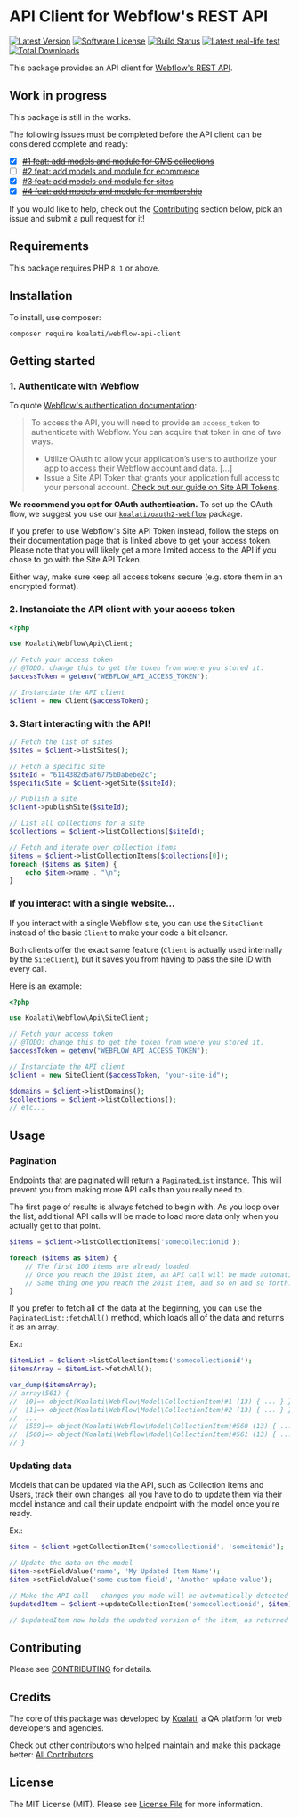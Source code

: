 # API Client for Webflow's REST API

[![Latest Version](https://img.shields.io/packagist/v/koalati/webflow-api-client?style=flat-square)](https://github.com/koalatiapp/webflow-api-client/releases)
[![Software License](https://img.shields.io/badge/license-MIT-brightgreen.svg?style=flat-square)](LICENSE.md)
[![Build Status](https://img.shields.io/github/actions/workflow/status/koalatiapp/webflow-api-client/ci.yml?style=flat-square)](https://github.com/koalatiapp/webflow-api-client/actions/workflows/ci.yml)
[![Latest real-life test](https://img.shields.io/github/actions/workflow/status/koalatiapp/webflow-api-client/real-life-test.yml?style=flat-square&label=Live%20API%20test&logo=webflow)](https://github.com/koalatiapp/webflow-api-client/actions/workflows/real-life-test.yml)
[![Total Downloads](https://img.shields.io/packagist/dt/koalati/webflow-api-client.svg?style=flat-square)](https://packagist.org/packages/koalati/webflow-api-client)

This package provides an API client for [Webflow's REST API](https://developers.webflow.com/reference).

## Work in progress

This package is still in the works.

The following issues must be completed before the API client can be considered complete and ready:

- [X] ~~[#1 feat: add models and module for CMS collections](https://github.com/koalatiapp/webflow-api-client/issues/1)~~
- [ ] [#2 feat: add models and module for ecommerce](https://github.com/koalatiapp/webflow-api-client/issues/2)
- [X] ~~[#3 feat: add models and module for sites](https://github.com/koalatiapp/webflow-api-client/issues/3)~~
- [X] ~~[#4 feat: add models and module for membership](https://github.com/koalatiapp/webflow-api-client/issues/4)~~

If you would like to help, check out the [Contributing](#contributing) section below, pick an issue and submit a pull request for it!


## Requirements

This package requires PHP `8.1` or above.


## Installation

To install, use composer:

```
composer require koalati/webflow-api-client
```

## Getting started

### 1. Authenticate with Webflow

To quote [Webflow's authentication documentation](https://developers.webflow.com/docs/authentication):

> To access the API, you will need to provide an `access_token` to authenticate with Webflow. You can acquire that token in one of two ways.
> - Utilize OAuth to allow your application’s users to authorize your app to access their Webflow account and data. [...]
> - Issue a Site API Token that grants your application full access to your personal account. [Check out our guide on Site API Tokens](https://developers.webflow.com/docs/access-token).

**We recommend you opt for OAuth authentication.** To set up the OAuth flow, we suggest you use our [`koalati/oauth2-webflow`](https://github.com/koalatiapp/oauth2-webflow) package.

If you prefer to use Webflow's Site API Token instead, follow the steps on their documentation page that is linked above to get your access token. Please note that you will likely get a more limited access to the API if you chose to go with the Site API Token.

Either way, make sure keep all access tokens secure (e.g. store them in an encrypted format).

### 2. Instanciate the API client with your access token

```php
<?php

use Koalati\Webflow\Api\Client;

// Fetch your access token 
// @TODO: change this to get the token from where you stored it.
$accessToken = getenv("WEBFLOW_API_ACCESS_TOKEN");

// Instanciate the API client
$client = new Client($accessToken);
```

### 3. Start interacting with the API!

```php
// Fetch the list of sites
$sites = $client->listSites();

// Fetch a specific site
$siteId = "6114382d5af6775b0abebe2c";
$specificSite = $client->getSite($siteId);

// Publish a site
$client->publishSite($siteId);

// List all collections for a site
$collections = $client->listCollections($siteId);

// Fetch and iterate over collection items
$items = $client->listCollectionItems($collections[0]);
foreach ($items as $item) {
	echo $item->name . "\n";
}
```


### If you interact with a single website...

If you interact with a single Webflow site, you can use the `SiteClient` 
instead of the basic `Client` to make your code a bit cleaner.

Both clients offer the exact same feature (`Client` is actually used internally
by the `SiteClient`), but it saves you from having to pass the site ID with 
every call.

Here is an example:

```php
<?php

use Koalati\Webflow\Api\SiteClient;

// Fetch your access token 
// @TODO: change this to get the token from where you stored it.
$accessToken = getenv("WEBFLOW_API_ACCESS_TOKEN");

// Instanciate the API client
$client = new SiteClient($accessToken, "your-site-id");

$domains = $client->listDomains();
$collections = $client->listCollections();
// etc...
```

## Usage

### Pagination

Endpoints that are paginated will return a `PaginatedList` instance. This will 
prevent you from making more API calls than you really need to.

The first page of results is always fetched to begin with. As you loop over the
list, additional API calls will be made to load more data only when you 
actually get to that point. 

```php
$items = $client->listCollectionItems('somecollectionid');

foreach ($items as $item) {
	// The first 100 items are already loaded.
	// Once you reach the 101st item, an API call will be made automatically to load the next batch.
	// Same thing one you reach the 201st item, and so on and so forth.
}
```

If you prefer to fetch all of the data at the beginning, you can use the 
`PaginatedList::fetchAll()` method, which loads all of the data and returns it
as an array.

Ex.:

```php
$itemList = $client->listCollectionItems('somecollectionid');
$itemsArray = $itemList->fetchAll();

var_dump($itemsArray);
// array(561) { 
//	[0]=> object(Koalati\Webflow\Model\CollectionItem)#1 (13) { ... } }
//	[1]=> object(Koalati\Webflow\Model\CollectionItem)#2 (13) { ... } }
//  ...
//	[559]=> object(Koalati\Webflow\Model\CollectionItem)#560 (13) { ... } }
//	[560]=> object(Koalati\Webflow\Model\CollectionItem)#561 (13) { ... } }
// }
```

### Updating data

Models that can be updated via the API, such as Collection Items and Users, 
track their own changes: all you have to do to update them via their model 
instance and call their update endpoint with the model once you're ready.

Ex.:
```php
$item = $client->getCollectionItem('somecollectionid', 'someitemid');

// Update the data on the model
$item->setFieldValue('name', 'My Updated Item Name');
$item->setFieldValue('some-custom-field', 'Another update value');

// Make the API call - changes you made will be automatically detected and sent
$updatedItem = $client->updateCollectionItem('somecollectionid', $item);

// $updatedItem now holds the updated version of the item, as returned by Webflow's API.
```


## Contributing

Please see [CONTRIBUTING](https://github.com/koalatiapp/webflow-api-client/blob/main/CONTRIBUTING.md) for details.


## Credits

The core of this package was developed by [Koalati](https://www.koalati.com/), 
a QA platform for web developers and agencies.

Check out other contributors who helped maintain and make this package better: [All Contributors](https://github.com/koalatiapp/webflow-api-client/contributors).


## License

The MIT License (MIT). Please see [License File](https://github.com/koalatiapp/webflow-api-client/blob/main/LICENSE) for more information.
